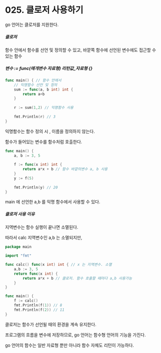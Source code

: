 # 025. 클로저 사용하기

go 언어는 클로저를 지원한다. 

##### 클로저

함수 안에서 함수를 선언 및 정의할 수 있고, 바깥쪽 함수에 선언된 변수에도 접근할 수 있는 함수 

##### 변수 := func(매개변수 자료형) 리턴값_자료형 {}

```go
func main() { // 함수 안에서
    // 익명함수 선언 및 정의 
    sum := func(a, b int) int {
        return a+b
    }
    
    r := sum(1,2) // 익명함수 사용 
    
    fmt.Println(r) // 3
}
```



익명함수는 함수 정의 시 , 이름을 정의하지 않는다. 

함수가 들어있는 변수를 함수처럼 호출한다. 

```go
func main() {
    a, b := 3, 5
    
    f := func(x int) int {
        return a*x + b // 함수 바깥의변수 a, b 사용
    }
    y := f(5)
    
    fmt.Println(y) // 20
}
```

main 에 선언한 a,b 를 익명 함수에서 사용할 수 있다. 



##### 클로저 사용 이유

지역변수는 함수 실행이 끝나면 소멸된다.

따라서 calc 지역변수인 a,b 는 소멸되지만,  

```go
package main

import "fmt"

func calc() func(x int) int { // x 는 지역변수. 소멸 
    a,b := 3, 5
    return func(x int) {
        return a*x + b // 클로저. 함수 호출할 때마다 a,b 사용가능
    }
}

func main() {
    f := calc()
    fmt.Println(f(1)) // 8
    fmt.Println(f(2)) // 11
}
```

클로저는 함수가 선언될 때의 환경을 계속 유지한다. 

프로그램의 흐름을 변수에 저장하므로, go 언어는 함수형 언어의 기능을 가진다.



go 언어의 함수는 일반 자료형 뿐만 아니라 함수 자체도 리턴이 가능하다.